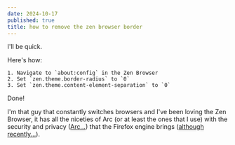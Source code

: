 ```yaml
---
date: 2024-10-17
published: true
title: how to remove the zen browser border
---
```

I'll be quick.

Here's how:

```
1. Navigate to `about:config` in the Zen Browser
2. Set `zen.theme.border-radius` to `0`
3. Set `zen.theme.content-element-separation` to `0`
```

Done!

I'm that guy that constantly switches browsers and I've been loving the Zen Browser, it has all the niceties of Arc (or at least the ones that I use) with the security and privacy ([Arc...](https://kibty.town/blog/arc/)) that the Firefox engine brings ([although recently...](https://www.mozilla.org/en-US/security/advisories/mfsa2024-51/)).